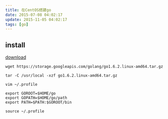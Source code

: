 ```yaml
---
title: 在CentOS搭建go
date: 2015-07-08 04:02:17
update: 2015-11-05 04:02:17
tags: [go]
---
```


## install

[download](https://golang.org/dl/)


````
wget https://storage.googleapis.com/golang/go1.6.2.linux-amd64.tar.gz

tar -C /usr/local -xzf go1.6.2.linux-amd64.tar.gz

vim ~/.profile

export GOROOT=$HOME/go
export GOPATH=$HOME/go/path
export PATH=$PATH:$GOROOT/bin

source ~/.profile

````
